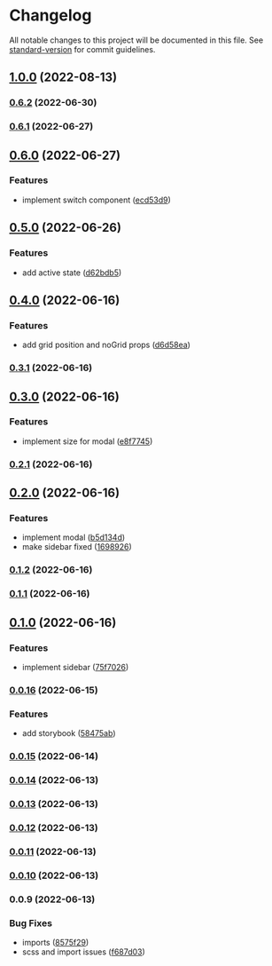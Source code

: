 # Changelog

All notable changes to this project will be documented in this file. See [standard-version](https://github.com/conventional-changelog/standard-version) for commit guidelines.

## [1.0.0](https://github.com/wholesome-ghoul/tubeyou-components/compare/v0.6.2...v1.0.0) (2022-08-13)

### [0.6.2](https://github.com/wholesome-ghoul/tubeyou-components/compare/v0.6.1...v0.6.2) (2022-06-30)

### [0.6.1](https://github.com/wholesome-ghoul/tubeyou-components/compare/v0.6.0...v0.6.1) (2022-06-27)

## [0.6.0](https://github.com/wholesome-ghoul/tubeyou-components/compare/v0.5.0...v0.6.0) (2022-06-27)


### Features

* implement switch component ([ecd53d9](https://github.com/wholesome-ghoul/tubeyou-components/commits/ecd53d924918e5145865a80606794987d20d0115))

## [0.5.0](https://github.com/wholesome-ghoul/tubeyou-components/compare/v0.4.0...v0.5.0) (2022-06-26)


### Features

* add active state ([d62bdb5](https://github.com/wholesome-ghoul/tubeyou-components/commits/d62bdb5f82bffe93843575a2ca4a7b89ac0211a2))

## [0.4.0](https://github.com/wholesome-ghoul/tubeyou-components/compare/v0.3.1...v0.4.0) (2022-06-16)


### Features

* add grid position and noGrid props ([d6d58ea](https://github.com/wholesome-ghoul/tubeyou-components/commits/d6d58ea514c496aeddddbd07e5172ac00381f84a))

### [0.3.1](https://github.com/wholesome-ghoul/tubeyou-components/compare/v0.3.0...v0.3.1) (2022-06-16)

## [0.3.0](https://github.com/wholesome-ghoul/tubeyou-components/compare/v0.2.1...v0.3.0) (2022-06-16)


### Features

* implement size for modal ([e8f7745](https://github.com/wholesome-ghoul/tubeyou-components/commits/e8f7745f4f3147a98c9503b81c15a43bc2984aba))

### [0.2.1](https://github.com/wholesome-ghoul/tubeyou-components/compare/v0.2.0...v0.2.1) (2022-06-16)

## [0.2.0](https://github.com/wholesome-ghoul/tubeyou-components/compare/v0.1.2...v0.2.0) (2022-06-16)


### Features

* implement modal ([b5d134d](https://github.com/wholesome-ghoul/tubeyou-components/commits/b5d134dd447c68f1216c004d5e5b6537769249b7))
* make sidebar fixed ([1698926](https://github.com/wholesome-ghoul/tubeyou-components/commits/1698926f4f9946efafb5963275fcd2d7c102557f))

### [0.1.2](https://github.com/wholesome-ghoul/tubeyou-components/compare/v0.1.1...v0.1.2) (2022-06-16)

### [0.1.1](https://github.com/wholesome-ghoul/tubeyou-components/compare/v0.1.0...v0.1.1) (2022-06-16)

## [0.1.0](https://github.com/wholesome-ghoul/tubeyou-components/compare/v0.0.16...v0.1.0) (2022-06-16)


### Features

* implement sidebar ([75f7026](https://github.com/wholesome-ghoul/tubeyou-components/commits/75f702676a712cf9423981976390e5a68c6a476c))

### [0.0.16](https://github.com/wholesome-ghoul/tubeyou-components/compare/v0.0.15...v0.0.16) (2022-06-15)


### Features

* add storybook ([58475ab](https://github.com/wholesome-ghoul/tubeyou-components/commits/58475ab09386befc41a82fd401e0a9f3ee66fa0a))

### [0.0.15](https://github.com/wholesome-ghoul/tubeyou-components/compare/v0.0.14...v0.0.15) (2022-06-14)

### [0.0.14](https://github.com/wholesome-ghoul/tubeyou-components/compare/v0.0.13...v0.0.14) (2022-06-13)

### [0.0.13](https://github.com/wholesome-ghoul/tubeyou-components/compare/v0.0.12...v0.0.13) (2022-06-13)

### [0.0.12](https://github.com/wholesome-ghoul/tubeyou-components/compare/v0.0.11...v0.0.12) (2022-06-13)

### [0.0.11](https://github.com/wholesome-ghoul/tubeyou-components/compare/v0.0.10...v0.0.11) (2022-06-13)

### [0.0.10](https://github.com/wholesome-ghoul/tubeyou-components/compare/v0.0.9...v0.0.10) (2022-06-13)

### 0.0.9 (2022-06-13)


### Bug Fixes

* imports ([8575f29](https://github.com/wholesome-ghoul/tubeyou-components/commits/8575f29c77b5c47cc2566544dcbbb969080a2e24))
* scss and import issues ([f687d03](https://github.com/wholesome-ghoul/tubeyou-components/commits/f687d03c06f7b5acaa05ca6aac2c3fdc42a6c0f7))
